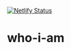 [![Netlify Status](https://api.netlify.com/api/v1/badges/b73205a4-ce02-4584-bcaa-388ab4c89e37/deploy-status)](https://app.netlify.com/sites/who-i-am/deploys)

# who-i-am

